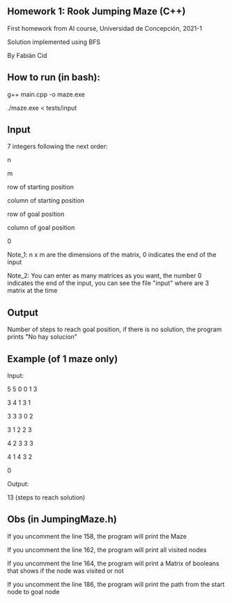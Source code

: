## Homework 1: Rook Jumping Maze (C++)
First homework from AI course, Universidad de Concepción, 2021-1

Solution implemented using BFS

By Fabián Cid
## How to run (in bash):
g++ main.cpp -o maze.exe

./maze.exe < tests/input
## Input
7 integers following the next order:

n

m

row of starting position

column of starting position

row of goal position

column of goal position

0

Note_1: n x m are the dimensions of the matrix, 0 indicates the end of the input

Note_2: You can enter as many matrices as you want, the number 0 indicates the end of the input, you can see the file "input" where are 3 matrix at the time

## Output
Number of steps to reach goal position, if there is no solution, the program prints "No hay solucion"
## Example (of 1 maze only)
Input:

5 5 0 0 1 3

3 4 1 3 1

3 3 3 0 2

3 1 2 2 3

4 2 3 3 3

4 1 4 3 2

0

Output:

13 (steps to reach solution)
## Obs (in JumpingMaze.h)
If you uncomment the line 158, the program will print the Maze

If you uncomment the line 162, the program will print all visited nodes

If you uncomment the line 164, the program will print a Matrix of booleans that shows if the node was visited or not

If you uncomment the line 186, the program will print the path from the start node to goal node



